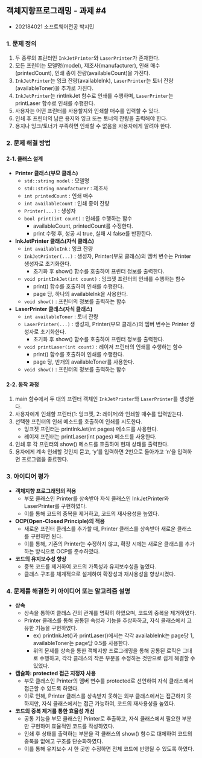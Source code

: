 ## 객체지향프로그래밍 - 과제 #4

- 202184021 소프트웨어전공 박지민

### 1. 문제 정의

1. 두 종류의 프린터인 `InkJetPrinter`와 `LaserPrinter`가 존재한다.
2. 모든 프린터는 모델명(model), 제조사(manufacturer), 인쇄 매수(printedCount), 인쇄 종이 잔량(availableCount)을 가진다.
3. `InkJetPrinter`는 잉크 잔량(availableInk), `LaserPrinter`는 토너 잔량(availableToner)을 추가로 가진다.
4. `InkJetPrinter`는 rintInkJet 함수로 인쇄를 수행하며, `LaserPrinter`는 printLaser 함수로 인쇄를 수행한다.
5. 사용자는 어떤 프린터를 사용할지와 인쇄할 매수를 입력할 수 있다.
6. 인쇄 후 프린터의 남은 용지와 잉크 또는 토너의 잔량을 출력해야 한다.
7. 용지나 잉크/토너가 부족하면 인쇄할 수 없음을 사용자에게 알려야 한다.

### 2. 문제 해결 방법

#### 2-1. 클래스 설계

- **Printer 클래스(부모 클래스)**
  - `std::string model` : 모델명
  - `std::string manufacturer` : 제조사
  - `int printedCount` : 인쇄 매수
  - `int availableCount` : 인쇄 종이 잔량
  - `Printer(...)` : 생성자
  - `bool print(int count)` : 인쇄를 수행하는 함수
    - availableCount, printedCount를 수정한다.
    - print 수행 후, 성공 시 true, 실패 시 false를 반환한다.
- **InkJetPrinter 클래스(자식 클래스)**
  - `int availableInk` : 잉크 잔량
  - `InkJetPrinter(...)` : 생성자, Printer(부모 클래스)의 멤버 변수는 Printer 생성자로 초기화한다.
    - 초기화 후 show() 함수를 호출하여 프린터 정보를 출력한다.
  - `void printInkJet(int count)` : 잉크젯 프린터의 인쇄를 수행하는 함수
    - print() 함수를 호출하여 인쇄를 수행한다.
    - page 당, 하나의 availableInk을 사용한다.
  - `void show()` : 프린터의 정보를 출력하는 함수
- **LaserPrinter 클래스(자식 클래스)**
  - `int availableToner` : 토너 잔량
  - `LaserPrinter(...)` : 생성자, Printer(부모 클래스)의 멤버 변수는 Printer 생성자로 초기화한다.
    - 초기화 후 show() 함수를 호출하여 프린터 정보를 출력한다.
  - `void printLaser(int count)` : 레이저 프린터의 인쇄를 수행하는 함수
    - print() 함수를 호출하여 인쇄를 수행한다.
    - page 당, 반개의 availableToner를 사용한다.
  - `void show()` : 프린터의 정보를 출력하는 함수

#### 2-2. 동작 과정

1. main 함수에서 두 대의 프린터 객체인 `InkJetPrinter`와 `LaserPrinter`를 생성한다.
2. 사용자에게 인쇄할 프린터(1: 잉크젯, 2: 레이저)와 인쇄할 매수를 입력받는다.
3. 선택한 프린터의 인쇄 메소드를 호출하여 인쇄를 시도한다.
   - 잉크젯 프린터는 printInkJet(int pages) 메소드를 사용한다.
   - 레이저 프린터는 printLaser(int pages) 메소드를 사용한다.
4. 인쇄 후 각 프린터의 show() 메소드를 호출하여 현재 상태를 출력한다.
5. 용자에게 계속 인쇄할 것인지 묻고, ‘y’를 입력하면 2번으로 돌아가고 ‘n’을 입력하면 프로그램을 종료한다.

### 3. 아이디어 평가

- **객체지향 프로그래밍의 적용**
  - 부모 클래스인 Printer를 상속받아 자식 클래스인 InkJetPrinter와 LaserPrinter를 구현하였다.
  - 이를 통해 코드의 중복을 제거하고, 코드의 재사용성을 높였다.
- **OCP(Open-Closed Principle)의 적용**
  - 새로운 프린터 클래스를 추가할 때, Printer 클래스를 상속받아 새로운 클래스를 구현하면 된다.
  - 이를 통해, 기존의 Printer는 수정하지 않고, 확장 시에는 새로운 클래스를 추가하는 방식으로 OCP를 준수하였다.
- **코드의 유지보수성 향상**
  - 중복 코드를 제거하여 코드의 가독성과 유지보수성을 높였다.
  - 클래스 구조를 체계적으로 설계하여 확장성과 재사용성을 향상시켰다.

### 4. 문제를 해결한 키 아이디어 또는 알고리즘 설명

- **상속**
  - 상속을 통하여 클래스 간의 관계를 명확히 하였으며, 코드의 중복을 제거하였다.
  - Printer 클래스를 통해 공통된 속성과 기능을 추상화하고, 자식 클래스에서 고유한 기능을 구현하였다.
    - ex) printInkJet()과 printLaser()에서는 각각 availableInk는 page당 1, availableToner는 page당 0.5를 사용한다.
    - 위의 문제를 상속을 통한 객체지향 프로그래밍을 통해 공통된 로직은 그대로 수행하고, 각각 클래스의 작은 부분을 수정하는 것만으로 쉽게 해결할 수 있었다.
- **캡슐화: protected 접근 지정자 사용**
  - 부모 클래스인 Printer의 멤버 변수를 protected로 선언하여 자식 클래스에서 접근할 수 있도록 하였다.
  - 이로 인해, Printer 클래스를 상속받지 못하는 외부 클래스에서는 접근하지 못하지만, 자식 클래스에서는 접근 가능하여, 코드의 재사용성을 높였다.
- **코드의 중복 제거를 통한 효율성 개선**
  - 공통 기능을 부모 클래스인 Printer로 추출하고, 자식 클래스에서 필요한 부분만 구현하여 효율적인 코드를 작성하였다.
  - 인쇄 후 상태를 출력하는 부분을 각 클래스의 show() 함수로 대체하여 코드의 중복을 없애고 구조를 단순화하였다.
  - 이를 통해 유지보수 시 한 곳만 수정하면 전체 코드에 반영될 수 있도록 하였다.
